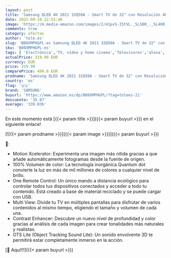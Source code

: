 ```yaml
---
layout: post
title: 'Samsung QLED 4K 2021 32Q50A - Smart TV de 32" con Resolución 4K UHD  HDR10+  Contrast Enhancer  OTS Lite  Multi View  Motion Xcelerator y Alexa Integrada  Color Negro'
date: 2022-09-10 22:53:48
image: 'https://m.media-amazon.com/images/I/41pxS-IStVL._SL500_._SL400_.jpg'
comments: true
category: ofertas
author: 'tole.es'
slug: 'B08XMPHGPL-es Samsung QLED 4K 2021 32Q50A - Smart TV de 32" con...'
sku: 'B08XMPHGPL-es'
tags: [ 'Electrónica','TV, vídeo y home cinema','Televisores','alexa','samsung','🇪🇸', ]
actualPrice: 319.99 EUR
currency: EUR
price: 319.99
comparePrice: 499.0 EUR
prodname: 'Samsung QLED 4K 2021 32Q50A - Smart TV de 32" con Resolución 4K UHD  HDR10+  Contrast Enhancer  OTS Lite  Multi View  Motion Xcelerator y Alexa Integrada  Color Negro'
country: 'es'
flag: '🇪🇸'
brand: 'SAMSUNG'
buyurl: 'https://www.amazon.es/dp/B08XMPHGPL/?tag=tolees-21'
descuento: '35.87'
average: '339.036'
---
```


En este momento está [{{< param title >}}]({{< param buyurl >}}) en el siguiente enlace!

[![{{< param prodname >}}]({{< param image >}})]({{< param buyurl >}})

🔎:

- Motion Xcelerator: Experimenta una imagen más nítida gracias a que añade automáticamente fotogramas desde la fuente de origen.
- 100% Volumen de color: La tecnología inorgánica Quantum dot convierte la luz en más de mil millones de colores a cualquier nivel de brillo.
- One Remote Control: Un único mando a distancia ecológico para controlar todos tus dispositivos conectados y acceder a todo tu contenido. Está creado a base de material reciclado y se puede cargar con USB.
- Multi View: Divide tu TV en múltiples pantallas para disfrutar de varios contenidos al mismo tiempo, eligiendo el tamaño y volumen de cada una.
- Contrast Enhancer: Descubre un nuevo nivel de profundidad y color gracias al análisis de cada imagen para crear tonalidades más naturales y realistas.
- OTS Lite (Object Tracking Sound Lite): Un sonido envolvente 3D te permitirá estar completamente inmerso en la acción.

[🛒 Aquí!!!]({{< param buyurl >}})

